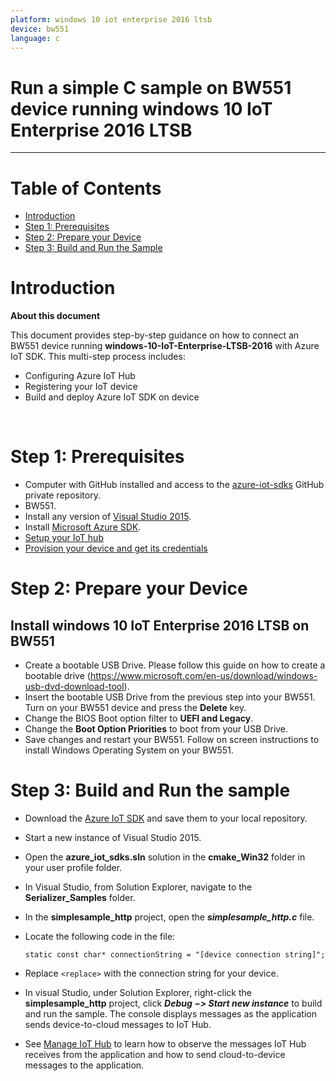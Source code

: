 ```yaml
---
platform: windows 10 iot enterprise 2016 ltsb
device: bw551
language: c
---
```


Run a simple C sample on BW551 device running windows 10 IoT Enterprise 2016 LTSB
===
---

# Table of Contents

-   [Introduction](#Introduction)
-   [Step 1: Prerequisites](#Step-1-Prerequisites)
-   [Step 2: Prepare your Device](#Step-2-PrepareDevice)
-   [Step 3: Build and Run the Sample](#Step-3-Build)

<a name="Introduction"></a>
# Introduction

**About this document**

This document provides step-by-step guidance on how to connect an BW551 device running **windows-10-IoT-Enterprise-LTSB-2016** with Azure IoT SDK.
This multi-step process includes:
-   Configuring Azure IoT Hub
-   Registering your IoT device
-   Build and deploy Azure IoT SDK on device


 
<a name="Step-1-Prerequisites"></a>
# Step 1: Prerequisites

-   Computer with GitHub installed and access to the
    [azure-iot-sdks](https://github.com/Azure/azure-iot-sdks) GitHub
    private repository.
-   BW551.
-   Install any version of [Visual Studio 2015](https://www.visualstudio.com/en-us/downloads/download-visual-studio-vs.aspx).
-   Install [Microsoft Azure SDK](http://www.microsoft.com/en-us/download/details.aspx?id=48178).
-   [Setup your IoT hub][lnk-setup-iot-hub]
-   [Provision your device and get its credentials][lnk-manage-iot-hub]

<a name="Step-2-PrepareDevice"></a>
# Step 2: Prepare your Device
##  Install windows 10 IoT Enterprise 2016 LTSB on BW551
-   Create a bootable USB Drive. Please follow this guide on how to create a bootable drive (<https://www.microsoft.com/en-us/download/windows-usb-dvd-download-tool>).
-   Insert the bootable USB Drive from the previous step into your BW551. Turn on your BW551 device and press the **Delete** key.
-   Change the BIOS Boot option filter to **UEFI and Legacy**.
-   Change the **Boot Option Priorities** to boot from your USB Drive.
-   Save changes and restart your BW551. Follow on screen instructions to install Windows Operating System on your BW551.
 
<a name="Step-3-Build"></a>
# Step 3: Build and Run the sample

-   Download the [Azure IoT SDK](https://github.com/Azure/azure-iot-sdks) and save them to your local repository.
-   Start a new instance of Visual Studio 2015.
-   Open the **azure_iot_sdks.sln** solution in the **cmake_Win32** folder in your user profile folder.
-   In Visual Studio, from Solution Explorer, navigate to the **Serializer_Samples** folder.
-   In the **simplesample_http** project, open the ***simplesample_http.c*** file.
-   Locate the following code in the file:

        static const char* connectionString = "[device connection string]";
        
-   Replace `<replace>` with the connection string for your device.
-   In visual Studio, under Solution Explorer, right-click the **simplesample_http** project, click ***Debug &minus;&gt; Start new instance*** to build and run the sample. The console displays messages as the application sends device-to-cloud messages to IoT Hub.
-   See [Manage IoT Hub][lnk-manage-iot-hub] to learn how to observe the messages IoT Hub receives from the application and how to send cloud-to-device messages to the application.

[setup-devbox-windows]: https://github.com/Azure/azure-iot-sdk-c/blob/master/doc/devbox_setup.md
[lnk-setup-iot-hub]: ../setup_iothub.md
[lnk-manage-iot-hub]: ../manage_iot_hub.md